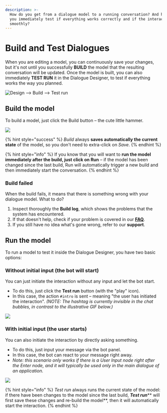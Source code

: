 ```yaml
---
description: >-
  How do you get from a dialogue model to a running conversation? And how can
  you immediately test if everything works correctly and if the interaction runs
  smoothly?
---
```


# Build and Test Dialogues

When you are editing a model, you can continuously save your changes, but it's not until you successfully **BUILD** the model that the resulting conversation will be updated. Once the model is built, you can also immediately **TEST RUN** it in the Dialogue Designer, to test if everything works the way you planned.

![Design –> Build –> Test run ](../../.gitbook/assets/build.gif)

## Build the model

To build a model, just click the Build button – the cute little hammer.

![](<../../.gitbook/assets/image (67).png>)

{% hint style="success" %}
_Build_ always **saves automatically the current state** of the model, so you don't need to extra-click on _Save_.
{% endhint %}

{% hint style="info" %}
If you know that you will want to **run the model immediately after the build, just click on Run** – if the model has been changed since the last build, Run will automatically trigger a new build and then immediately start the conversation.
{% endhint %}

### Build failed

When the build fails, it means that there is something wrong with your dialogue model. What to do?

1. Inspect thoroughly the **Build log**, which shows the problems that the system has encountered.
2. If that doesn't help, check if your problem is covered in our [**FAQ**](broken-reference).
3. If you still have no idea what's gone wrong, refer to our **support**.

## Run the model

To run a model to test it inside the Dialogue Designer, you have two basic options:

### **Without initial input (the bot will start)**

You can just initiate the interaction without any input and let the bot start.

* To do this, just click the **Test run** button (with the "play" icon).
* In this case, the action `#intro` is sent – meaning "the user has initiated the interaction". _(NOTE: The hashtag is currently invisible in the chat bubbles, in contrast to the illustrative GIF below.)_

![](../../.gitbook/assets/intro.gif)

### With initial input (the user starts)

You can also initiate the interaction by directly asking something.

* To do this, just input your message via the bot panel.
* In this case, the bot can react to your message right away.
* _Note: this scenario only works if there is a User Input node right after the Enter node, and it will typically be used only in the main dialogue of an application._

![](../../.gitbook/assets/intro2.gif)

{% hint style="info" %}
_Test run_ always runs the current state of the model: if there have been changes to the model since the last build, _**Test run**_** will first save these changes and re-build the model**, then it will automatically start the interaction.
{% endhint %}
